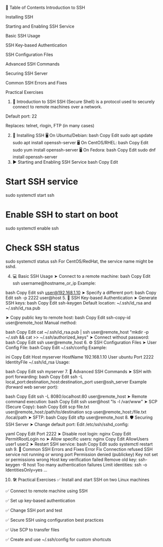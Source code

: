 📘 Table of Contents
Introduction to SSH

Installing SSH

Starting and Enabling SSH Service

Basic SSH Usage

SSH Key-based Authentication

SSH Configuration Files

Advanced SSH Commands

Securing SSH Server

Common SSH Errors and Fixes

Practical Exercises

1. 📌 Introduction to SSH
SSH (Secure Shell) is a protocol used to securely connect to remote machines over a network.

Default port: 22

Replaces: telnet, rlogin, FTP (in many cases)

2. 🔧 Installing SSH
🖥️ On Ubuntu/Debian:
bash
Copy
Edit
sudo apt update
sudo apt install openssh-server
🖥️ On CentOS/RHEL:
bash
Copy
Edit
sudo yum install openssh-server
🖥️ On Fedora:
bash
Copy
Edit
sudo dnf install openssh-server
3. ▶️ Starting and Enabling SSH Service
bash
Copy
Edit
# Start SSH service
sudo systemctl start ssh

# Enable SSH to start on boot
sudo systemctl enable ssh

# Check SSH status
sudo systemctl status ssh
For CentOS/RedHat, the service name might be sshd.

4. 💻 Basic SSH Usage
➤ Connect to a remote machine:
bash
Copy
Edit
ssh username@hostname_or_ip
Example:

bash
Copy
Edit
ssh user@192.168.1.10
➤ Specify a different port:
bash
Copy
Edit
ssh -p 2222 user@host
5. 🔑 SSH Key-based Authentication
➤ Generate SSH keys:
bash
Copy
Edit
ssh-keygen
Default location: ~/.ssh/id_rsa and ~/.ssh/id_rsa.pub

➤ Copy public key to remote host:
bash
Copy
Edit
ssh-copy-id user@remote_host
Manual method:

bash
Copy
Edit
cat ~/.ssh/id_rsa.pub | ssh user@remote_host "mkdir -p ~/.ssh && cat >> ~/.ssh/authorized_keys"
➤ Connect without password:
bash
Copy
Edit
ssh user@remote_host
6. ⚙️ SSH Configuration Files
➤ User Config File:
bash
Copy
Edit
~/.ssh/config
Example:

ini
Copy
Edit
Host myserver
    HostName 192.168.1.10
    User ubuntu
    Port 2222
    IdentityFile ~/.ssh/id_rsa
Usage:

bash
Copy
Edit
ssh myserver
7. 🚀 Advanced SSH Commands
➤ SSH with port forwarding:
bash
Copy
Edit
ssh -L local_port:destination_host:destination_port user@ssh_server
Example (forward web server port):

bash
Copy
Edit
ssh -L 8080:localhost:80 user@remote_host
➤ Remote command execution:
bash
Copy
Edit
ssh user@host "ls -l /var/www"
➤ SCP (Secure Copy):
bash
Copy
Edit
scp file.txt user@remote_host:/path/to/destination
scp user@remote_host:/file.txt /local/path
➤ SFTP:
bash
Copy
Edit
sftp user@remote_host
8. 🛡️ Securing SSH Server
➤ Change default port:
Edit /etc/ssh/sshd_config:

yaml
Copy
Edit
Port 2222
➤ Disable root login:
nginx
Copy
Edit
PermitRootLogin no
➤ Allow specific users:
nginx
Copy
Edit
AllowUsers user1 user2
➤ Restart SSH service:
bash
Copy
Edit
sudo systemctl restart ssh
9. 🧩 Common SSH Errors and Fixes
Error	Fix
Connection refused	SSH service not running or wrong port
Permission denied (publickey)	Key not set or permissions wrong
Host key verification failed	Remove old key: ssh-keygen -R host
Too many authentication failures	Limit identities: ssh -o IdentitiesOnly=yes ...

10. 🛠️ Practical Exercises
✅ Install and start SSH on two Linux machines

✅ Connect to remote machine using SSH

✅ Set up key-based authentication

✅ Change SSH port and test

✅ Secure SSH using configuration best practices

✅ Use SCP to transfer files

✅ Create and use ~/.ssh/config for custom shortcuts
